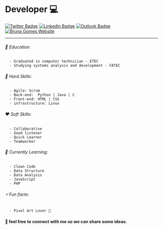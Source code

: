 # Developer :computer:
[![Twitter Badge](https://img.shields.io/badge/-Twitter-1ca0f1?style=for-the-badge&labelColor=1ca0f1&logo=twitter&logoColor=white&border-radius=20px)](https://twitter.com/__littlebru)
[![LinkedIn Badge](https://img.shields.io/badge/-LinkedIn-1ca0f1?style=for-the-badge&labelColor=1ca0f1&logo=LinkedIn&logoColor=white&border-radius=20px)](https://www.linkedin.com/in/bruna-gomes-a8739014b?trk=people-guest_people_search-card)
[![Outlook Badge](https://img.shields.io/badge/-Email-ec454d?style=for-the-badge&logo=Gmail&logoColor=white&link=mailto:carollquiterio@gmail.com)](mailto:brunaclegomes@outlook.com)
[![Bruna Gomes Website](https://img.shields.io/badge/Website-Bruna-37e5a2?style=for-the-badge&logoColor=b823ea)](https://littlebru.github.io/)

----------------


###### 📒 Education:
      - Graduated in computer technician - ETEC 
      - Studying systems analysis and development - FATEC

###### 🧠 Hard Skills:
      - Agile: Scrum 
      - Back-end:  Python | Java | C 
      - Front-end: HTML | CSS
      - infrastructure: Linux
      
###### ❤ Soft Skills:
      - Collaborative
      - Good listener
      - Quick Learner
      - Teamworker
      
###### 🌱 Currently Learning:
      - Clean Code
      - Data Structure
      - Data Analysis
      - JavaScript
      - PHP      
      
###### ⚡ Fun facts:
      - Pixel Art Lover 💜
      
#### 💬 feel free to connect with me so we can share some ideas.
      
<!--

Here are some ideas to get you started:

- 🔭 I’m currently working on ...
- 🌱 I’m currently learning ...
- 👯 I’m looking to collaborate on ...
- 🤔 I’m looking for help with ...
- 💬 Ask me about ...
- 📫 How to reach me: ...
- 😄 Pronouns: ...
- ⚡ Fun fact: ...
-->

